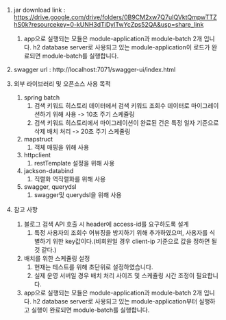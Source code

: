 1. jar download link : https://drive.google.com/drive/folders/0B9CM2xw7Q7uIQVktQmpwTTZhS0k?resourcekey=0-kUNH3dTiDylTwYcZps52QA&usp=share_link
   1. app으로 실행되는 모듈은 module-application과 module-batch 2개 입니다. h2 database server로 사용되고 있는 module-application이 로드가 완료되면 module-batch를 실행합니다.

2. swagger url : http://localhost:7071/swagger-ui/index.html

3. 외부 라이브러리 및 오픈소스 사용 목적
   1. spring batch
      1. 검색 키워드 히스토리 데이터에서 검색 키워드 조회수 데이터로 마이그레이션하기 위해 사용 -> 10초 주기 스케쥴링
      2. 검색 키워드 히스토리에서 마이그레이션이 완료된 건은 특정 일자 기준으로 삭제 배치 처리 -> 20초 주기 스케줄링
   2. mapstruct
      1. 객체 매핑을 위해 사용
   3. httpclient
      1. restTemplate 설정을 위해 사용
   4. jackson-databind
      1. 직렬화 역직렬화를 위해 사용
   5. swagger, querydsl
      1. swagger및 querydsl을 위해 사용
      
4. 참고 사항
   1. 블로그 검색 API 호출 시 header에 access-id를 요구하도록 설계
      1. 특정 사용자의 조회수 어뷰징을 방지하기 위해 추가하였으며, 사용자를 식별하기 위한 key값이다.(비회원일 경우 client-ip 기준으로 값을 정하면 될 것 같다.)
   2. 배치를 위한 스케쥴링 설정
      1. 현재는 테스트를 위해 초단위로 설정하였습니다.
      2. 실제 운영 서버일 경우 배치 처리 사이즈 및 스케쥴링 시간 조정이 필요합니다.
   3. app으로 실행되는 모듈은 module-application과 module-batch 2개 입니다. h2 database server로 사용되고 있는 module-application부터 실행하고 실행이 완료되면 module-batch를 실행합니다.